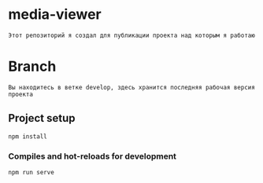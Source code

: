 # media-viewer
	
	Этот репозиторий я создал для публикации проекта над которым я работаю 

# Branch

	Вы находитесь в ветке develop, здесь хранится последняя рабочая версия проекта
	
## Project setup
```
npm install
```

### Compiles and hot-reloads for development
```
npm run serve
```